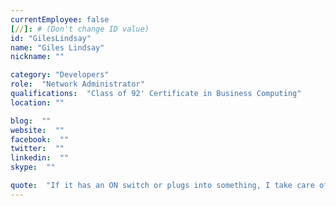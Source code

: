 ```yaml
---
currentEmployee: false
[//]: # (Don't change ID value)
id: "GilesLindsay"
name: "Giles Lindsay"
nickname: ""

category: "Developers"
role:  "Network Administrator"
qualifications:  "Class of 92' Certificate in Business Computing"
location: ""

blog:  ""
website:  ""
facebook:  ""
twitter:  ""
linkedin:  ""
skype:  ""

quote:  "If it has an ON switch or plugs into something, I take care of it !"
---
```


